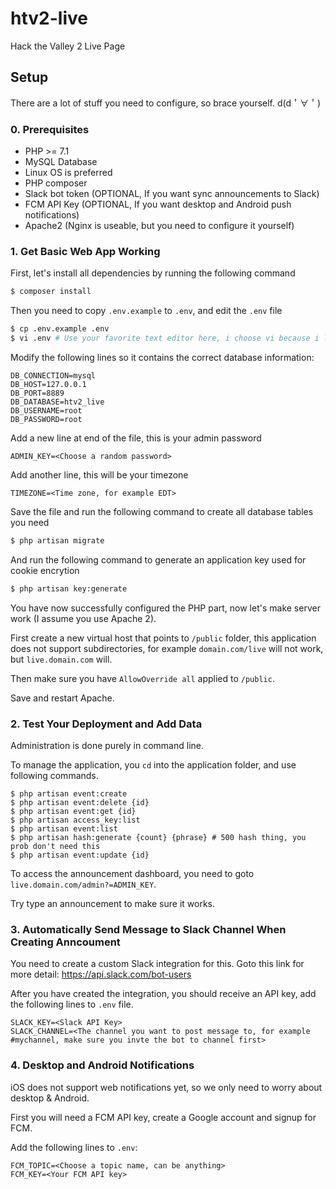 # htv2-live
Hack the Valley 2 Live Page

## Setup

There are a lot of stuff you need to configure, so brace yourself. d(d＇∀＇)

### 0. Prerequisites
* PHP >= 7.1
* MySQL Database
* Linux OS is preferred
* PHP composer
* Slack bot token (OPTIONAL, If you want sync announcements to Slack)
* FCM API Key (OPTIONAL, If you want desktop and Android push notifications)
* Apache2 (Nginx is useable, but you need to configure it yourself)

### 1. Get Basic Web App Working

First, let's install all dependencies by running the following command
```bash
$ composer install
```

Then you need to copy `.env.example` to `.env`, and edit the `.env` file

```bash
$ cp .env.example .env
$ vi .env # Use your favorite text editor here, i choose vi because i like it
```

Modify the following lines so it contains the correct database information:

```
DB_CONNECTION=mysql
DB_HOST=127.0.0.1
DB_PORT=8889
DB_DATABASE=htv2_live
DB_USERNAME=root
DB_PASSWORD=root
```

Add a new line at end of the file, this is your admin password

```
ADMIN_KEY=<Choose a random password>
```

Add another line, this will be your timezone

```
TIMEZONE=<Time zone, for example EDT>
```

Save the file and run the following command to create all database tables you need

```bash
$ php artisan migrate
```

And run the following command to generate an application key used for cookie encrytion

```bash
$ php artisan key:generate
```

You have now successfully configured the PHP part, now let's make server work (I assume you use Apache 2).

First create a new virtual host that points to `/public` folder, this application does not support subdirectories, for example `domain.com/live` will not work, but `live.domain.com` will.

Then make sure you have `AllowOverride all` applied to `/public`.

Save and restart Apache.

### 2. Test Your Deployment and Add Data

Administration is done purely in command line.

To manage the application, you `cd` into the application folder, and use following commands.

```
$ php artisan event:create
$ php artisan event:delete {id}
$ php artisan event:get {id}
$ php artisan access_key:list
$ php artisan event:list
$ php artisan hash:generate {count} {phrase} # 500 hash thing, you prob don't need this
$ php artisan event:update {id}
```

To access the announcement dashboard, you need to goto `live.domain.com/admin?=ADMIN_KEY`.

Try type an announcement to make sure it works.

### 3. Automatically Send Message to Slack Channel When Creating Anncoument

You need to create a custom Slack integration for this. Goto this link for more detail: https://api.slack.com/bot-users

After you have created the integration, you should receive an API key, add the following lines to `.env` file.

```
SLACK_KEY=<Slack API Key>
SLACK_CHANNEL=<The channel you want to post message to, for example #mychannel, make sure you invte the bot to channel first>
```

### 4. Desktop and Android Notifications
iOS does not support web notifications yet, so we only need to worry about desktop & Android.

First you will need a FCM API key, create a Google account and signup for FCM.

Add the following lines to `.env`:

```
FCM_TOPIC=<Choose a topic name, can be anything>
FCM_KEY=<Your FCM API key>
```
